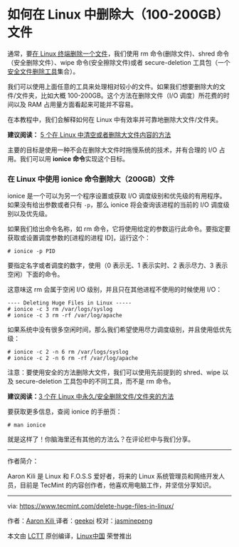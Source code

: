 如何在 Linux 中删除大（100-200GB）文件
============================================================

通常，要[在 Linux 终端删除一个文件][1]，我们使用 rm 命令(删除文件)、shred 命令（安全删除文件）、wipe 命令(安全擦除文件)或者 secure-deletion 工具包（一个[安全文件删除工具][2]集合）。

我们可以使用上面任意的工具来处理相对较小的文件。如果我们想要删除大的文件/文件夹，比如大概 100-200GB。这个方法在删除文件（I/O 调度）所花费的时间以及 RAM 占用量方面看起来可能并不容易。

在本教程中，我们会解释如何在 Linux 中有效率并可靠地删除大文件/文件夹。

**建议阅读：** [5 个在 Linux 中清空或者删除大文件内容的方法][3]

主要的目标是使用一种不会在删除大文件时拖慢系统的技术，并有合理的 I/O 占用。我们可以用 **ionice 命令**实现这个目标。

### 在 Linux 中使用 ionice 命令删除大（200GB）文件

ionice 是一个可以为另一个程序设置或获取 I/O 调度级别和优先级的有用程序。如果没有给出参数或者只有 `-p`，那么 ionice 将会查询该进程的当前的 I/O 调度级别以及优先级。

如果我们给出命令名称，如 rm 命令，它将使用给定的参数运行此命令。要指定要获取或设置调度参数的[进程的进程 ID]，运行这个：

```
# ionice -p PID
```

要指定名字或者调度的数字，使用（0 表示无、1 表示实时、2 表示尽力、3 表示空闲）下面的命令。

这意味这 rm 会属于空闲 I/O 级别，并且只在其他进程不使用的时候使用 I/O：

```
---- Deleting Huge Files in Linux -----
# ionice -c 3 rm /var/logs/syslog
# ionice -c 3 rm -rf /var/log/apache
```

如果系统中没有很多空闲时间，那么我们希望使用尽力调度级别，并且使用低优先级：

```
# ionice -c 2 -n 6 rm /var/logs/syslog
# ionice -c 2 -n 6 rm -rf /var/log/apache
```

注意：要使用安全的方法删除大文件，我们可以使用先前提到的 shred、wipe 以及 secure-deletion 工具包中的不同工具，而不是 rm 命令。

**建议阅读：**[3 个在 Linux 中永久/安全删除文件/文件夹的方法][5]

要获取更多信息，查阅 ionice 的手册页：

```
# man ionice 
```

就是这样了！你脑海里还有其他的方法么？在评论栏中与我们分享。

--------------------------------------------------------------------------------

作者简介：

Aaron Kili 是 Linux 和 F.O.S.S 爱好者，将来的 Linux 系统管理员和网络开发人员，目前是 TecMint 的内容创作者，他喜欢用电脑工作，并坚信分享知识。

------------------

via: https://www.tecmint.com/delete-huge-files-in-linux/

作者：[Aaron Kili  ][a]
译者：[geekpi](https://github.com/geekpi)
校对：[jasminepeng](https://github.com/jasminepeng)

本文由 [LCTT](https://github.com/LCTT/TranslateProject) 原创编译，[Linux中国](https://linux.cn/) 荣誉推出

[a]:https://www.tecmint.com/author/aaronkili/
[1]:https://www.tecmint.com/permanently-and-securely-delete-files-directories-linux/
[2]:https://www.tecmint.com/permanently-and-securely-delete-files-directories-linux/
[3]:https://www.tecmint.com/empty-delete-file-content-linux/
[4]:https://www.tecmint.com/find-linux-processes-memory-ram-cpu-usage/
[5]:https://www.tecmint.com/permanently-and-securely-delete-files-directories-linux/
[6]:https://www.tecmint.com/delete-huge-files-in-linux/#
[7]:https://www.tecmint.com/delete-huge-files-in-linux/#
[8]:https://www.tecmint.com/delete-huge-files-in-linux/#
[9]:https://www.tecmint.com/delete-huge-files-in-linux/#
[10]:https://www.tecmint.com/delete-huge-files-in-linux/#comments
[11]:https://www.tecmint.com/author/aaronkili/
[12]:https://www.tecmint.com/10-useful-free-linux-ebooks-for-newbies-and-administrators/
[13]:https://www.tecmint.com/free-linux-shell-scripting-books/
